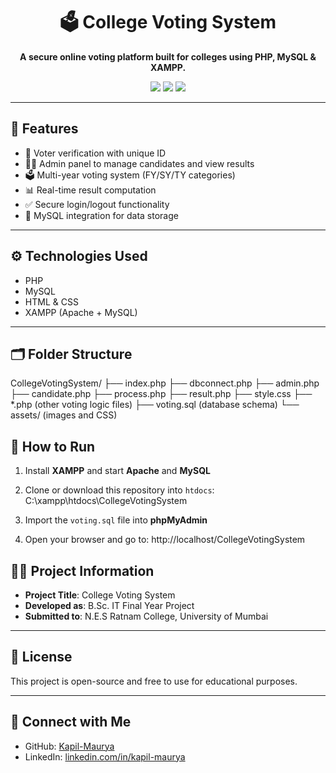 <h1 align="center">🗳️ College Voting System</h1>

<p align="center"><b>A secure online voting platform built for colleges using PHP, MySQL & XAMPP.</b></p>

<p align="center">
  <img src="https://img.shields.io/badge/Project-Type: Final Year Project-blue?style=for-the-badge" />
  <img src="https://img.shields.io/badge/Tech-PHP|MySQL|HTML|CSS-orange?style=for-the-badge" />
  <img src="https://img.shields.io/badge/Status-Completed-success?style=for-the-badge" />
</p>


---

## 📌 Features

- 🔐 Voter verification with unique ID
- 🧑‍💼 Admin panel to manage candidates and view results
- 🗳️ Multi-year voting system (FY/SY/TY categories)
- 📊 Real-time result computation
- ✅ Secure login/logout functionality
- 📁 MySQL integration for data storage

---

## ⚙️ Technologies Used

- PHP
- MySQL
- HTML & CSS
- XAMPP (Apache + MySQL)

---

## 🗂️ Folder Structure

CollegeVotingSystem/
├── index.php
├── dbconnect.php
├── admin.php
├── candidate.php
├── process.php
├── result.php
├── style.css
├── *.php (other voting logic files)
├── voting.sql (database schema)
└── assets/ (images and CSS)



## 🚀 How to Run

1. Install **XAMPP** and start **Apache** and **MySQL**
2. Clone or download this repository into `htdocs`:
C:\xampp\htdocs\CollegeVotingSystem


3. Import the `voting.sql` file into **phpMyAdmin**
4. Open your browser and go to:
http://localhost/CollegeVotingSystem



## 👨‍🎓 Project Information

- **Project Title**: College Voting System
- **Developed as**: B.Sc. IT Final Year Project
- **Submitted to**: N.E.S Ratnam College, University of Mumbai

---

## 📄 License

This project is open-source and free to use for educational purposes.

---

## 🔗 Connect with Me

- GitHub: [Kapil-Maurya](https://github.com/Kapil-Maurya)
- LinkedIn: [linkedin.com/in/kapil-maurya](https://www.linkedin.com/in/kapil-maurya)
